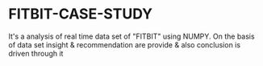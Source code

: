 # FITBIT-CASE-STUDY
It's a analysis of real time data set of "FITBIT" using NUMPY.
On the basis of data set insight & recommendation are provide & also conclusion is driven through it

